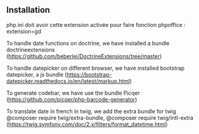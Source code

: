 Installation
------
php.ini doit avoir cette extension activée pour faire fonction phpoffice
: extension=gd

To handle date functions on doctrine, we have installed a bundle doctrineextensions (https://github.com/beberlei/DoctrineExtensions/tree/master)

To handle datepicker on different browser, we have installed bootstrap datepicker, a js bundle (https://bootstrap-datepicker.readthedocs.io/en/latest/markup.html)

To generate codebar, we have use the bundle Picqer (https://github.com/picqer/php-barcode-generator)

To translate date in french in twig, we add the extra bundle for twig @composer require twig/extra-bundle, @composer require twig/intl-extra (https://twig.symfony.com/doc/2.x/filters/format_datetime.html)